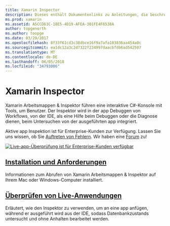 ```yaml
---
title: Xamarin Inspector
description: Dieses enthält Dokumentenlinks zu Anleitungen, die beschreiben, wie zum Installieren und verwenden die Xamarin-Inspektor zu untersuchen und das Debuggen von Anwendungen.
ms.prod: xamarin
ms.assetid: A5CCD63C-18E5-4D19-AFEA-301FE4F8538A
author: topgenorth
ms.author: toopge
ms.date: 03/29/2017
ms.openlocfilehash: 8f33f61cd3c38dbce16f9a7afa103836aa454a0c
ms.sourcegitcommit: ea1dc12a3c2d7322f234997daacbfdb6ad542507
ms.translationtype: MT
ms.contentlocale: de-DE
ms.lasthandoff: 06/05/2018
ms.locfileid: "34793086"
---
```

# <a name="xamarin-inspector"></a>Xamarin Inspector

Xamarin Arbeitsmappen & Inspektor führen eine interaktive C#-Konsole mit Tools, um Benutzer. Der Inspektor wird in der app Debuggen von Workflows, von der IDE, als eine Hilfe beim Debuggen oder die Diagnose dienen, beim Untersuchen von der ausgeführten app integriert.

Aktive app Inspektion ist für Enterprise-Kunden zur Verfügung. Lassen Sie uns wissen, ob Sie [Auftreten von Fehlern](~/tools/inspector/install.md#reporting-bugs). Wir haben eine [Forum](https://forums.xamarin.com/categories/inspector) zu!

[![](images/interactive-1.0.0-bike-inspect-3d-small.png "Live-app-Überprüfung ist für Enterprise-Kunden verfügbar")](images/interactive-1.0.0-bike-inspect-3d.png#lightbox)

## <a name="installation-and-requirementstoolsinspectorinstallmd"></a>[Installation und Anforderungen](~/tools/inspector/install.md)

Informationen zum Abrufen von Xamarin Arbeitsmappen & Inspektor auf Ihrem Mac oder Windows-Computer installiert.

## <a name="inspecting-live-applicationstoolsinspectorinspectmd"></a>[Überprüfen von Live-Anwendungen](~/tools/inspector/inspect.md)

Erläutert, wie den Inspektor zu verwenden, um an eine app anfügen, während er ausgeführt wird aus der IDE, sodass Datenbankzustands untersucht und ohne Anhalten bearbeitet werden.


